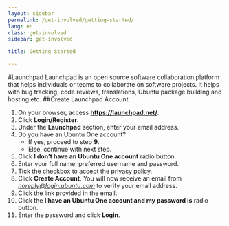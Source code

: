 ```yaml
---
layout: sidebar
permalink: /get-involved/getting-started/
lang: en
class: get-involved
sidebar: get-involved

title: Getting Started

---
```

#Launchpad
Launchpad is an open source software collaboration platform that helps individuals or teams to collaborate on software projects. It helps with bug tracking, code reviews, translations, Ubuntu package building and hosting etc.
##Create Launchpad Account
1.  On your browser, access **https://launchpad.net/**. 
2.	Click **Login/Register**.
3.	Under the **Launchpad** section, enter your email address.
4.	Do you have an Ubuntu One account?
    * If yes, proceed to step **9**.
    * Else, continue with next step.
5.	Click **I don’t have an Ubuntu One account** radio button.
6.	Enter your full name, preferred username and password.
7.	Tick the checkbox to accept the privacy policy.
8.  Click **Create Account**. You will now receive an email from *noreply@login.ubuntu.com* to verify your email address.
9.  Click the link provided in the email.
10. Click the **I have an Ubuntu One account and my password is** radio button.
11. Enter the password and click **Login**.
